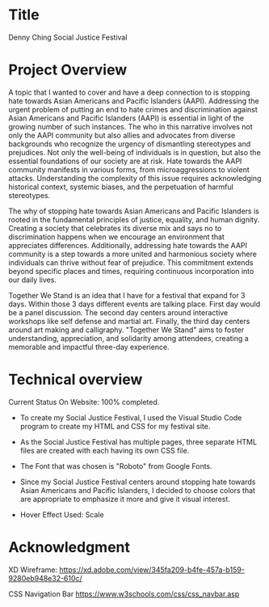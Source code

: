# Title
Denny Ching Social Justice Festival

# Project Overview

A topic that I wanted to cover and have a deep connection to is stopping hate towards Asian Americans and Pacific Islanders (AAPI).
Addressing the urgent problem of putting an end to hate crimes and discrimination against Asian Americans and Pacific Islanders (AAPI) is essential in light of the growing number of such instances. The who in this narrative involves not only the AAPI community but also allies and advocates from diverse backgrounds who recognize the urgency of dismantling stereotypes and prejudices. Not only the well-being of individuals is in question, but also the essential foundations of our society are at risk. Hate towards the AAPI community manifests in various forms, from microaggressions to violent attacks. Understanding the complexity of this issue requires acknowledging historical context, systemic biases, and the perpetuation of harmful stereotypes.

The why of stopping hate towards Asian Americans and Pacific Islanders is rooted in the fundamental principles of justice, equality, and human dignity. Creating a society that celebrates its diverse mix and says no to discrimination happens when we encourage an environment that appreciates differences. Additionally, addressing hate towards the AAPI community is a step towards a more united and harmonious society where individuals can thrive without fear of prejudice. This commitment extends beyond specific places and times, requiring continuous incorporation into our daily lives.

Together We Stand is an idea that I have for a festival that expand for 3 days. Within those 3 days different events are talking place. First day would be a panel discussion. The second day centers around interactive workshops like self defense and martial art. Finally, the third day centers around art making and calligraphy. "Together We Stand" aims to foster understanding, appreciation, and solidarity among attendees, creating a memorable and impactful three-day experience.



# Technical overview
Current Status On Website: 100% completed.
- To create my Social Justice Festival, I used the Visual Studio Code
program to create my HTML and CSS for my festival site.
- As the Social Justice Festival has multiple pages, three separate HTML files are created with each having its own CSS file.
- The Font that was chosen is "Roboto" from Google Fonts.
- Since my Social Justice Festival centers around stopping hate towards Asian Americans and Pacific Islanders, I decided to choose colors that are appropriate to emphasize it more and give it visual interest.

- Hover Effect Used: Scale
# Acknowledgment
XD Wireframe: https://xd.adobe.com/view/345fa209-b4fe-457a-b159-9280eb948e32-610c/

CSS Navigation Bar https://www.w3schools.com/css/css_navbar.asp